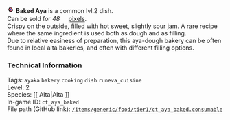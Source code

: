 ![ ](https://raw.githubusercontent.com/Ceterai/Enternia/main/items/generic/food/tier1/ct_aya_baked.png) **Baked Aya** is a common lvl.2 dish.  
Can be sold for *48* <img src="https://starbounder.org/mediawiki/images/2/21/Pixel.png" width="12" height="16"/> [pixels](https://starbounder.org/Pixel).  
Crispy on the outside, filled with hot sweet, slightly sour jam. A rare recipe where the same ingredient is used both as dough and as filling.  
Due to relative easiness of preparation, this aya-dough bakery can be often found in local alta bakeries, and often with different filling options.

### Technical Information

Tags: `ayaka` `bakery` `cooking` `dish` `runeva_cuisine`  
Level: 2  
Species: [[ Alta|Alta ]]  
In-game ID: `ct_aya_baked`  
File path (GitHub link): [`/items/generic/food/tier1/ct_aya_baked.consumable`](https://github.com/Ceterai/Enternia/blob/main/items/generic/food/tier1/ct_aya_baked.consumable)
